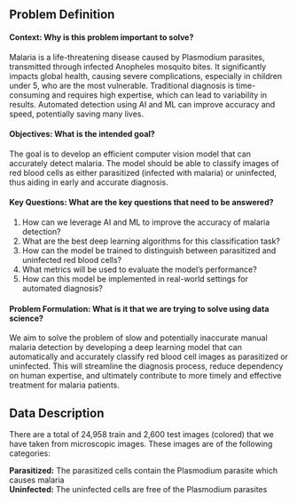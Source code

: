 ## <b>Problem Definition </b>

#### **Context: Why is this problem important to solve?**
Malaria is a life-threatening disease caused by Plasmodium parasites, transmitted through infected Anopheles mosquito bites. It significantly impacts global health, causing severe complications, especially in children under 5, who are the most vulnerable. Traditional diagnosis is time-consuming and requires high expertise, which can lead to variability in results. Automated detection using AI and ML can improve accuracy and speed, potentially saving many lives.

#### **Objectives: What is the intended goal?**
The goal is to develop an efficient computer vision model that can accurately detect malaria. The model should be able to classify images of red blood cells as either parasitized (infected with malaria) or uninfected, thus aiding in early and accurate diagnosis.

#### **Key Questions: What are the key questions that need to be answered?**
1. How can we leverage AI and ML to improve the accuracy of malaria detection?
2. What are the best deep learning algorithms for this classification task?
3. How can the model be trained to distinguish between parasitized and uninfected red blood cells?
4. What metrics will be used to evaluate the model’s performance?
5. How can this model be implemented in real-world settings for automated diagnosis?

#### **Problem Formulation: What is it that we are trying to solve using data science?**
We aim to solve the problem of slow and potentially inaccurate manual malaria detection by developing a deep learning model that can automatically and accurately classify red blood cell images as parasitized or uninfected. This will streamline the diagnosis process, reduce dependency on human expertise, and ultimately contribute to more timely and effective treatment for malaria patients.

## <b>Data Description </b>

There are a total of 24,958 train and 2,600 test images (colored) that we have taken from microscopic images. These images are of the following categories:<br>


**Parasitized:** The parasitized cells contain the Plasmodium parasite which causes malaria<br>
**Uninfected:** The uninfected cells are free of the Plasmodium parasites<br>
